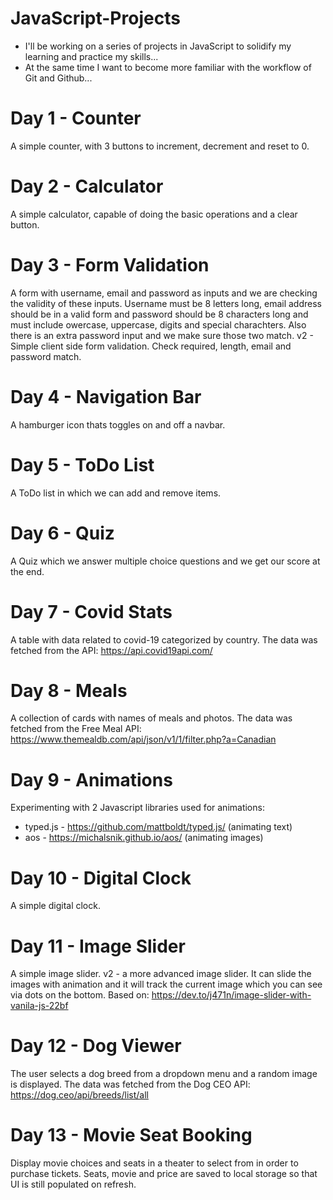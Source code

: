 # JavaScript-Projects

- I'll be working on a series of projects in JavaScript to solidify my learning and practice my skills...
- At the same time I want to become more familiar with the workflow of Git and Github...

# Day 1 - Counter

A simple counter, with 3 buttons to increment, decrement and reset to 0.

# Day 2 - Calculator

A simple calculator, capable of doing the basic operations and a clear button.

# Day 3 - Form Validation

A form with username, email and password as inputs and we are checking the validity of these inputs.
Username must be 8 letters long, email address should be in a valid form and password should be 8 characters long and must include owercase, uppercase, digits and special charachters. Also there is an extra password input and we make sure those two match.
v2 - Simple client side form validation. Check required, length, email and password match.

# Day 4 - Navigation Bar

A hamburger icon thats toggles on and off a navbar.

# Day 5 - ToDo List

A ToDo list in which we can add and remove items.

# Day 6 - Quiz

A Quiz which we answer multiple choice questions and we get our score at the end.

# Day 7 - Covid Stats

A table with data related to covid-19 categorized by country. The data was fetched from the API:
https://api.covid19api.com/

# Day 8 - Meals

A collection of cards with names of meals and photos. The data was fetched from the Free Meal API:
https://www.themealdb.com/api/json/v1/1/filter.php?a=Canadian

# Day 9 - Animations

Experimenting with 2 Javascript libraries used for animations:

- typed.js - https://github.com/mattboldt/typed.js/ (animating text)
- aos - https://michalsnik.github.io/aos/ (animating images)

# Day 10 - Digital Clock

A simple digital clock.

# Day 11 - Image Slider

A simple image slider.
v2 - a more advanced image slider. It can slide the images with animation and it will track the current image which you can see via dots on the bottom. Based on: https://dev.to/j471n/image-slider-with-vanila-js-22bf

# Day 12 - Dog Viewer

The user selects a dog breed from a dropdown menu and a random image is displayed. The data was fetched from the Dog CEO API:
https://dog.ceo/api/breeds/list/all

# Day 13 - Movie Seat Booking

Display movie choices and seats in a theater to select from in order to purchase tickets. Seats, movie and price are saved to local storage so that UI is still populated on refresh.
